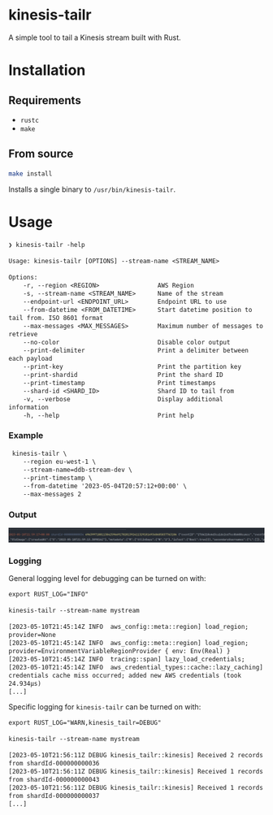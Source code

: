 # kinesis-tailr

A simple tool to tail a Kinesis stream built with Rust.

# Installation

## Requirements

* `rustc`
* `make`

## From source

```bash
make install
```

Installs a single binary to `/usr/bin/kinesis-tailr`.

# Usage

    ❯ kinesis-tailr -help

    Usage: kinesis-tailr [OPTIONS] --stream-name <STREAM_NAME>
    
    Options:
        -r, --region <REGION>                AWS Region
        -s, --stream-name <STREAM_NAME>      Name of the stream
        --endpoint-url <ENDPOINT_URL>        Endpoint URL to use
        --from-datetime <FROM_DATETIME>      Start datetime position to tail from. ISO 8601 format
        --max-messages <MAX_MESSAGES>        Maximum number of messages to retrieve
        --no-color                           Disable color output
        --print-delimiter                    Print a delimiter between each payload
        --print-key                          Print the partition key
        --print-shardid                      Print the shard ID
        --print-timestamp                    Print timestamps
        --shard-id <SHARD_ID>                Shard ID to tail from
        -v, --verbose                        Display additional information
        -h, --help                           Print help

### Example

     kinesis-tailr \
        --region eu-west-1 \
        --stream-name=ddb-stream-dev \
        --print-timestamp \
        --from-datetime '2023-05-04T20:57:12+00:00' \
        --max-messages 2

### Output

![kinesis-tailr](./build-aux/output.png "Output")

### Logging

General logging level for debugging can be turned on with:

    export RUST_LOG="INFO"

    kinesis-tailr --stream-name mystream

    [2023-05-10T21:45:14Z INFO  aws_config::meta::region] load_region; provider=None
    [2023-05-10T21:45:14Z INFO  aws_config::meta::region] load_region; provider=EnvironmentVariableRegionProvider { env: Env(Real) }
    [2023-05-10T21:45:14Z INFO  tracing::span] lazy_load_credentials;
    [2023-05-10T21:45:14Z INFO  aws_credential_types::cache::lazy_caching] credentials cache miss occurred; added new AWS credentials (took 24.934µs)
    [...]

Specific logging for `kinesis-tailr` can be turned on with:

    export RUST_LOG="WARN,kinesis_tailr=DEBUG"

    kinesis-tailr --stream-name mystream

    [2023-05-10T21:56:11Z DEBUG kinesis_tailr::kinesis] Received 2 records from shardId-000000000036
    [2023-05-10T21:56:11Z DEBUG kinesis_tailr::kinesis] Received 1 records from shardId-000000000043
    [2023-05-10T21:56:11Z DEBUG kinesis_tailr::kinesis] Received 1 records from shardId-000000000037
    [...]
